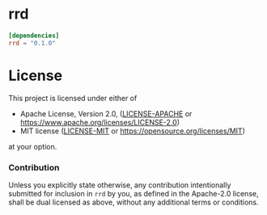 # rrd

```toml
[dependencies]
rrd = "0.1.0"
```

# License

This project is licensed under either of

 * Apache License, Version 2.0, ([LICENSE-APACHE](LICENSE-APACHE) or
   https://www.apache.org/licenses/LICENSE-2.0)
 * MIT license ([LICENSE-MIT](LICENSE-MIT) or
   https://opensource.org/licenses/MIT)

at your option.

### Contribution

Unless you explicitly state otherwise, any contribution intentionally submitted
for inclusion in `rrd` by you, as defined in the Apache-2.0 license, shall be
dual licensed as above, without any additional terms or conditions.
